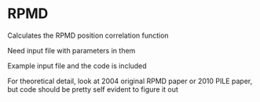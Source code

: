 # RPMD

Calculates the RPMD position correlation function 

Need input file with parameters in them

Example input file and the code is included

For theoretical detail, look at 2004 original RPMD paper or 2010 PILE paper, but code should be pretty self evident to figure it out
